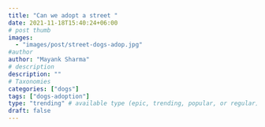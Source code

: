 ```yaml
---
title: "Can we adopt a street "
date: 2021-11-18T15:40:24+06:00
# post thumb
images:
  - "images/post/street-dogs-adop.jpg"
#author
author: "Mayank Sharma"
# description
description: ""
# Taxonomies
categories: ["dogs"]
tags: ["dogs-adoption"]
type: "trending" # available type (epic, trending, popular, or regular)
draft: false
---
```


